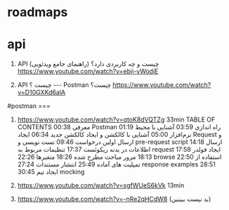 # roadmaps

# api
1) API چیست و چه کاربردی دارد؟ (راهنمای جامع ویدئویی)
https://www.youtube.com/watch?v=ebji-vWodiE

2) API چیست ؟ --- Postman چیست؟
https://www.youtube.com/watch?v=D10GXKd6alA



#postman ===
1) https://www.youtube.com/watch?v=qtoK8dVQTZg         33min 
TABLE OF CONTENTS
00:38 معرفی Postman
01:19 راه اندازی
03:59 آشنایی با محیط نرم‌افزار
05:00 آشنایی با کالکشن و ایجاد کالکشن جدید
06:34 ایجاد Request و ارسال اولین درخواست
09:46 تست نویسی و pre-request script
14:18 ارسال اطلاعات در بدنه ریکوئست
17:37 تنظیمات مربوط به request
17:58 ایجاد فولدر
18:13 مرور مباحث مطرح شده
18:26 متغیرها
22:26 browse
22:50 استفاده از تمپلیت های آماده
25:49 انتشار مستندات
27:24 response examples
28:51 ایجاد تیم
30:45 mocking




2) https://www.youtube.com/watch?v=sgfWUeS6kVk    13min
3) https://www.youtube.com/watch?v=-nRe2qHCdW8   (بد نیست ببینین)
